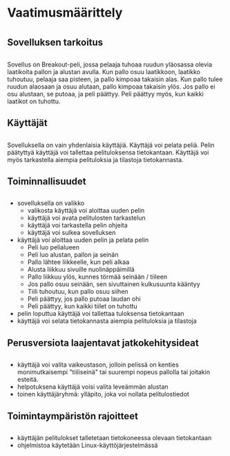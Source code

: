 # Vaatimusmäärittely <h1>
## Sovelluksen tarkoitus <h2>
Sovellus on Breakout-peli, jossa pelaaja tuhoaa ruudun yläosassa olevia laatikoita pallon ja alustan avulla. Kun pallo osuu laatikkoon, laatikko tuhoutuu, pelaaja saa pisteen, ja pallo kimpoaa takaisin alas. Kun pallo tulee ruudun alaosaan ja osuu alutaan, pallo kimpoaa takaisin ylös. Jos pallo ei osu alustaan, se putoaa, ja peli päättyy. Peli päättyy myös, kun kaikki laatikot on tuhottu.
## Käyttäjät <h2>
Sovelluksella on vain yhdenlaisia käyttäjiä. Käyttäjä voi pelata peliä. Pelin päätyttyä käyttäjä voi tallettaa pelituloksensa tietokantaan. Käyttäjä voi myös tarkastella aiempia pelituloksia ja tilastoja tietokannasta.
## Toiminnallisuudet <h2>
- sovelluksella on valikko 
    - valikosta käyttäjä voi aloittaa uuden pelin 
    - käyttäjä voi avata pelitulosten tarkastelun
    - käyttäjä voi tarkastella pelin ohjeita
    - käyttäjä voi sulkea sovelluksen 
- käyttäjä voi aloittaa uuden pelin ja pelata pelin
    - Peli luo pelialueen 
    - Peli luo alustan, pallon ja seinän 
    - Pallo lähtee liikkeelle, kun peli alkaa
    - Alusta liikkuu sivuille nuolinäppäimillä 
    - Pallo liikkuu ylös, kunnes törmää seinään / tiileen 
    - Jos pallo osuu seinään, sen sivuttainen kulkusuunta kääntyy
    - Tiili tuhoutuu, kun pallo osuu siihen
    - Peli päättyy, jos pallo putoaa laudan ohi 
    - Peli päättyy, kun kaikki tiilet on tuhottu
- pelin loputtua käyttäjä voi tallettaa tuloksensa tietokantaan
- käyttäjä voi selata tietokannasta aiempia pelituloksia ja tilastoja
## Perusversiota laajentavat jatkokehitysideat <h2>
- käyttäjä voi valita vaikeustason, jolloin pelissä on kenties monimutkaisempi "tiiliseinä" tai suurempi nopeus pallolla tai joitakin esteitä.
- helpotuksena käyttäjä voisi valita leveämmän alustan
- toinen käyttäjäryhmä: ylläpito, joka voi nollata pelitulostiedot
## Toimintaympäristön rajoitteet <h2>
- käyttäjän pelitulokset talletetaan tietokoneessa olevaan tietokantaan
- ohjelmistoa käytetään Linux-käyttöjärjestelmässä 

